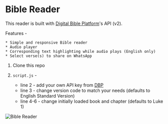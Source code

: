 # Bible Reader

This reader is built with [Digital Bible Platform](https://www.digitalbibleplatform.com/)'s API (v2).

Features - 

    * Simple and responsive Bible reader
    * Audio player
    * Corresponding text highlighting while audio plays (English only)
    * Select verse(s) to share on WhatsApp

1. Clone this repo
2. `script.js` - 

    * line 2 - add your own API key from [DBP](https://www.digitalbibleplatform.com/signup/)
    * line 3 - change version code to match your needs (defaults to English Standard Version)
    * line 4-6 - change initially loaded book and chapter (defaults to Luke 1)
  
![Bible Reader](https://i.ibb.co/wL2Sf2Q/Screen-Shot-2020-12-31-at-1-46-47-PM.png)
